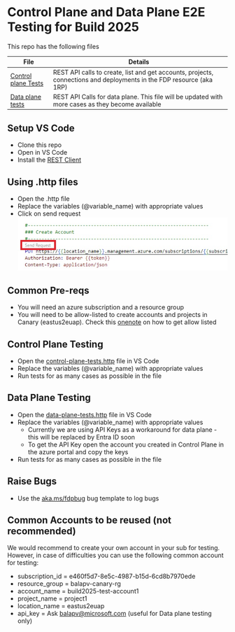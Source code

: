 # Control Plane and Data Plane E2E Testing for Build 2025 

This repo has the following files

| File     | Details  |
|----------|----------|
| [Control plane Tests](control-plane-tests.http)    | REST API calls to create, list and get accounts, projects, connections and deployments in the FDP resource (aka 1RP)|
| [Data plane tests](data-plane-tests.http)    | REST API Calls for data plane. This file will be updated with more cases as they become available|

## Setup VS Code

* Clone this repo
* Open in VS Code
* Install the [REST Client](https://marketplace.visualstudio.com/items?itemName=humao.rest-client)

## Using .http files

* Open the .http file
* Replace the variables (@variable_name) with appropriate values
* Click on send request
![image](./images/send_request.jpg)

## Common Pre-reqs

* You will need an azure subscription and a resource group
* You will need to be allow-listed to create accounts and projects in Canary (eastus2euap). Check this [onenote](https://microsoft.sharepoint.com/teams/Vienna/_layouts/15/Doc.aspx?sourcedoc=%7B7ebf9ccd-fa20-4e82-8b2b-6c14c9f1740f%7D&action=edit&wd=target%28Engineering%2F1FoundryType.one%7C2b247bc6-d116-40be-994f-6e42405497dc%2FCreate+account+%28aka+virtual+hub%5C%29%7C7c3c9783-2e3c-4d9e-aa06-01cf80d78c00%2F%29&wdorigin=703) on how to get allow listed

## Control Plane Testing

* Open the [control-plane-tests.http](control-plane-tests.http) file in VS Code
* Replace the variables (@variable_name) with appropriate values
* Run tests for as many cases as possible in the file

## Data Plane Testing

* Open the [data-plane-tests.http](data-plane-tests.http) file in VS Code
* Replace the variables (@variable_name) with appropriate values
  * Currently we are using API Keys as a workaround for data plane - this will be replaced by Entra ID soon
  * To get the API Key open the account you created in Control Plane in the azure portal and copy the keys
* Run tests for as many cases as possible in the file

## Raise Bugs

* Use the [aka.ms/fdpbug](https://aka.ms/fdpbug) bug template to log bugs

## Common Accounts to be reused (not recommended)

We would recommend to create your own account in your sub for testing. However, in case of difficulties you can use the following common account for testing:

* subscription_id = e460f5d7-8e5c-4987-b15d-6cd8b7970ede
* resource_group = balapv-canary-rg
* account_name = build2025-test-account1
* project_name = project1
* location_name = eastus2euap
* api_key = Ask balapv@microsoft.com (useful for Data plane testing only)